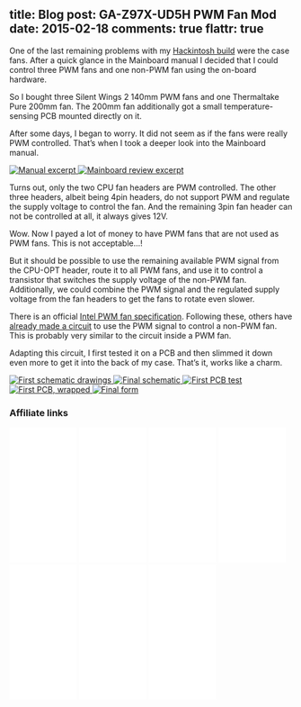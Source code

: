 title: Blog
post: GA-Z97X-UD5H PWM Fan Mod
date: 2015-02-18
comments: true
flattr: true
---

One of the last remaining problems with my [Hackintosh build](http://xythobuz.de/2015_01_31_hackintosh.html) were the case fans. After a quick glance in the Mainboard manual I decided that I could control three PWM fans and one non-PWM fan using the on-board hardware.

So I bought three Silent Wings 2 140mm PWM fans and one Thermaltake Pure 200mm fan. The 200mm fan additionally got a small temperature-sensing PCB mounted directly on it.

After some days, I began to worry. It did not seem as if the fans were really PWM controlled. That’s when I took a deeper look into the Mainboard manual.

<div class="lightgallery">
    <a href="img/fans1.png">
        <img src="img/fans1_small.png" alt="Manual excerpt">
    </a>
    <a href="img/fans2.png">
        <img src="img/fans2_small.png" alt="Mainboard review excerpt">
    </a>
</div>

Turns out, only the two CPU fan headers are PWM controlled. The other three headers, albeit being 4pin headers, do not support PWM and regulate the supply voltage to control the fan. And the remaining 3pin fan header can not be controlled at all, it always gives 12V.

Wow. Now I payed a lot of money to have PWM fans that are not used as PWM fans. This is not acceptable...!

But it should be possible to use the remaining available PWM signal from the CPU-OPT header, route it to all PWM fans, and use it to control a transistor that switches the supply voltage of the non-PWM fan. Additionally, we could combine the PWM signal and the regulated supply voltage from the fan headers to get the fans to rotate even slower.

There is an official [Intel PWM fan specification](http://www.formfactors.org/developer%5Cspecs%5Crev1_2_public.pdf). Following these, others have [already made a circuit](http://www.techpowerup.com/forums/threads/so-you-want-pwm-control-of-your-3-pin-fan.115752/) to use the PWM signal to control a non-PWM fan. This is probably very similar to the circuit inside a PWM fan.

Adapting this circuit, I first tested it on a PCB and then slimmed it down even more to get it into the back of my case. That’s it, works like a charm.

<div class="lightgallery">
    <a href="img/fans3.jpg">
        <img src="img/fans3_small.jpg" alt="First schematic drawings">
    </a>
    <a href="img/fans4.jpg">
        <img src="img/fans4_small.jpg" alt="Final schematic">
    </a>
    <a href="img/fans5.jpg">
        <img src="img/fans5_small.jpg" alt="First PCB test">
    </a>
    <a href="img/fans6.jpg">
        <img src="img/fans6_small.jpg" alt="First PCB, wrapped">
    </a>
    <a href="img/fans7.jpg">
        <img src="img/fans7_small.jpg" alt="Final form">
    </a>
</div>

### Affiliate links

<iframe style="width:120px;height:240px;" marginwidth="0" marginheight="0" scrolling="no" frameborder="0" src="//ws-eu.amazon-adsystem.com/widgets/q?ServiceVersion=20070822&OneJS=1&Operation=GetAdHtml&MarketPlace=DE&source=ss&ref=ss_til&ad_type=product_link&tracking_id=xythobuzorg-21&marketplace=amazon&region=DE&placement=B00K9R1KLW&asins=B00K9R1KLW&linkId=OCW45GIRZOZFZVS2&show_border=true&link_opens_in_new_window=true">
</iframe>

<iframe style="width:120px;height:240px;" marginwidth="0" marginheight="0" scrolling="no" frameborder="0" src="//ws-eu.amazon-adsystem.com/widgets/q?ServiceVersion=20070822&OneJS=1&Operation=GetAdHtml&MarketPlace=DE&source=ss&ref=ss_til&ad_type=product_link&tracking_id=xythobuzorg-21&marketplace=amazon&region=DE&placement=B00AKO0GRI&asins=B00AKO0GRI&linkId=D6BYOYZ4PQGYKJSV&show_border=true&link_opens_in_new_window=true">
</iframe>

<iframe style="width:120px;height:240px;" marginwidth="0" marginheight="0" scrolling="no" frameborder="0" src="//ws-eu.amazon-adsystem.com/widgets/q?ServiceVersion=20070822&OneJS=1&Operation=GetAdHtml&MarketPlace=DE&source=ss&ref=ss_til&ad_type=product_link&tracking_id=xythobuzorg-21&marketplace=amazon&region=DE&placement=B00KESSNFM&asins=B00KESSNFM&linkId=QRUOKJX7YXKH42UV&show_border=true&link_opens_in_new_window=true">
</iframe>

<iframe style="width:120px;height:240px;" marginwidth="0" marginheight="0" scrolling="no" frameborder="0" src="//ws-eu.amazon-adsystem.com/widgets/q?ServiceVersion=20070822&OneJS=1&Operation=GetAdHtml&MarketPlace=DE&source=ss&ref=ss_til&ad_type=product_link&tracking_id=xythobuzorg-21&marketplace=amazon&region=DE&placement=B005OQIDCC&asins=B005OQIDCC&linkId=XYQ2NBTOZDPGWV77&show_border=true&link_opens_in_new_window=true">
</iframe>

<iframe style="width:120px;height:240px;" marginwidth="0" marginheight="0" scrolling="no" frameborder="0" src="//ws-eu.amazon-adsystem.com/widgets/q?ServiceVersion=20070822&OneJS=1&Operation=GetAdHtml&MarketPlace=DE&source=ss&ref=ss_til&ad_type=product_link&tracking_id=xythobuzorg-21&marketplace=amazon&region=DE&placement=B00KHU1SOK&asins=B00KHU1SOK&linkId=FASON76UURJMIW4H&show_border=true&link_opens_in_new_window=true">
</iframe>

<iframe style="width:120px;height:240px;" marginwidth="0" marginheight="0" scrolling="no" frameborder="0" src="//ws-eu.amazon-adsystem.com/widgets/q?ServiceVersion=20070822&OneJS=1&Operation=GetAdHtml&MarketPlace=DE&source=ss&ref=ss_til&ad_type=product_link&tracking_id=xythobuzorg-21&marketplace=amazon&region=DE&placement=B00188K5FI&asins=B00188K5FI&linkId=ELXR5Y4EAO2YNDKC&show_border=true&link_opens_in_new_window=true">
</iframe>

<iframe style="width:120px;height:240px;" marginwidth="0" marginheight="0" scrolling="no" frameborder="0" src="//ws-eu.amazon-adsystem.com/widgets/q?ServiceVersion=20070822&OneJS=1&Operation=GetAdHtml&MarketPlace=DE&source=ss&ref=ss_til&ad_type=product_link&tracking_id=xythobuzorg-21&marketplace=amazon&region=DE&placement=B00CSM5YJA&asins=B00CSM5YJA&linkId=K6O55EESGTI3BI4H&show_border=true&link_opens_in_new_window=true">
</iframe>

